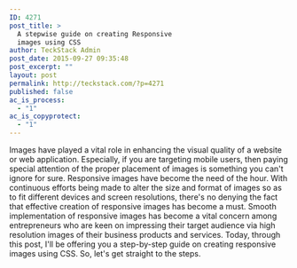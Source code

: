 ```yaml
---
ID: 4271
post_title: >
  A stepwise guide on creating Responsive
  images using CSS
author: TeckStack Admin
post_date: 2015-09-27 09:35:48
post_excerpt: ""
layout: post
permalink: http://teckstack.com/?p=4271
published: false
ac_is_process:
  - "1"
ac_is_copyprotect:
  - "1"
---
```

Images have played a vital role in enhancing the visual quality of a website or web application. Especially, if you are targeting mobile users, then paying special attention of the proper placement of images is something you can't ignore for sure. Responsive images have become the need of the hour. With continuous efforts being made to alter the size and format of images so as to fit different devices and screen resolutions, there's no denying the fact that effective creation of responsive images has become a must. Smooth implementation of responsive images has become a vital concern among entrepreneurs who are keen on impressing their target audience via high resolution images of their business products and services. Today, through this post, I'll be offering you a step-by-step guide on creating responsive images using CSS. So, let's get straight to the steps.